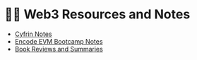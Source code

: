 # 🚀🧪 Web3 Resources and Notes

- [Cyfrin Notes](#)
- [Encode EVM Bootcamp Notes](#)
- [Book Reviews and Summaries](#)
